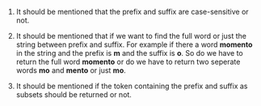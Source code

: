 1. It should be mentioned that the prefix and suffix are case-sensitive or not. 

2. It should be mentioned that if we want to find the full word or just the string between prefix and suffix. For example if there a word **momento** in the string and the prefix is **m** and the     suffix is **o**. So do we have to return the full word **momento** or do we have to return two seperate words **mo** and **mento** or just **mo**.

3. It should be mentioned if the token containing the prefix and suffix as subsets should be returned or not.
